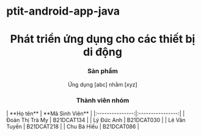 # ptit-android-app-java

<h1 align="center">Phát triển ứng dụng cho các thiết bị di động</h1>

<h3 align="center">Sản phẩm</h3>
<p align="center">Ứng dụng [abc] nhằm [xyz]</p>

<h3 align="center">Thành viên nhóm</h3>
|    **Họ tên**   | **Mã Sinh Viên** |
|:---------------:|:----------------:|
| Đoàn Thị Trà My | B21DCAT134       |
| Lý Đức Anh  | B21DCAT030       |
| Lê Văn Tuyến  | B21DCAT218       |
| Chu Bá Hiếu  | B21DCAT086       |

